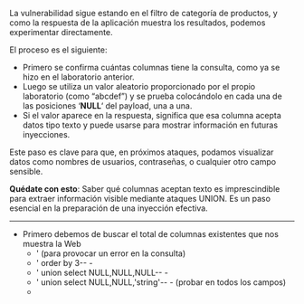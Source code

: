 La vulnerabilidad sigue estando en el filtro de categoría de productos, y como la respuesta de la aplicación muestra los resultados, podemos experimentar directamente.

El proceso es el siguiente:

- Primero se confirma cuántas columnas tiene la consulta, como ya se hizo en el laboratorio anterior.
- Luego se utiliza un valor aleatorio proporcionado por el propio laboratorio (como “abcdef”) y se prueba colocándolo en cada una de las posiciones ‘**NULL**‘ del payload, una a una.
- Si el valor aparece en la respuesta, significa que esa columna acepta datos tipo texto y puede usarse para mostrar información en futuras inyecciones.

Este paso es clave para que, en próximos ataques, podamos visualizar datos como nombres de usuarios, contraseñas, o cualquier otro campo sensible.

**Quédate con esto**: Saber qué columnas aceptan texto es imprescindible para extraer información visible mediante ataques UNION. Es un paso esencial en la preparación de una inyección efectiva.

-----

* Primero debemos de buscar el total de columnas existentes que nos muestra la Web
    + '  (para provocar un error en la consulta)
    + ' order by 3-- -
    + ' union select NULL,NULL,NULL-- -
    + ' union select NULL,NULL,'string'-- - (probar en todos los campos)
    + 